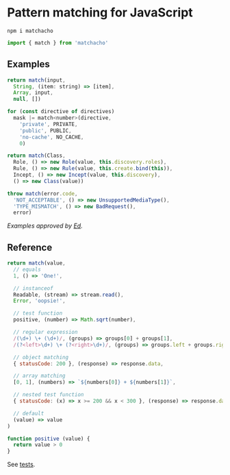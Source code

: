 # Pattern matching for JavaScript

```shell
npm i matchacho
```

```javascript
import { match } from 'matchacho'
```

## Examples

```javascript
return match(input,
  String, (item: string) => [item],
  Array, input,
  null, [])
```

```javascript
for (const directive of directives)
  mask |= match<number>(directive,
    'private', PRIVATE,
    'public', PUBLIC,
    'no-cache', NO_CACHE,
    0)
```

```javascript
return match(Class,
  Role, () => new Role(value, this.discovery.roles),
  Rule, () => new Rule(value, this.create.bind(this)),
  Incept, () => new Incept(value, this.discovery),
  () => new Class(value))
```

```javascript
throw match(error.code,
  'NOT_ACCEPTABLE', () => new UnsupportedMediaType(),
  'TYPE_MISMATCH', () => new BadRequest(),
  error)
```

_Examples approved by [Ed](https://github.com/Gems)._

## Reference

```javascript
return match(value,
  // equals
  1, () => 'One!',

  // instanceof
  Readable, (stream) => stream.read(),
  Error, 'oopsie!',

  // test function
  positive, (number) => Math.sqrt(number),

  // regular expression
  /(\d+) \+ (\d+)/, (groups) => groups[0] + groups[1],
  /(?<left>\d+) \+ (?<right>\d+)/, (groups) => groups.left + groups.right,

  // object matching
  { statusCode: 200 }, (response) => response.data,

  // array matching
  [0, 1], (numbers) => `${numbers[0]} + ${numbers[1]}`,

  // nested test function
  { statusCode: (x) => x >= 200 && x < 300 }, (response) => response.data,

  // default
  (value) => value
)

function positive (value) {
  return value > 0
}
```
See [tests](source/match.test.ts).
